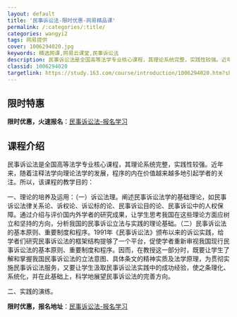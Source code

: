 ```yaml
---
layout: default
title: '民事诉讼法-限时优惠-网易精品课'
permalink: /:categories/:title/
categories: wangyi2
tags: 网易提供
cover: 1006294020.jpg
keywords: 精选网课,网易云课堂,民事诉讼法
description: 民事诉讼法是全国高等法学专业核心课程，其理论系统完整，实践性较强。近年来，随着注释法学向理论法学的发展，程序的内在价值越
classid: 1006294020
targetlink: https://study.163.com/course/introduction/1006294020.htm?share=1&shareId=1025206652&utm_campaign=share&utm_medium=iphoneShare&utm_source=&utm_u=1025206652
---
```


## 限时特惠

**限时优惠，火速报名**：[民事诉讼法-报名学习](https://study.163.com/course/introduction/1006294020.htm?share=1&shareId=1025206652&utm_campaign=share&utm_medium=iphoneShare&utm_source=&utm_u=1025206652)

## 课程介绍

民事诉讼法是全国高等法学专业核心课程，其理论系统完整，实践性较强。近年来，随着注释法学向理论法学的发展，程序的内在价值越来越多地引起学者的关注。所以，该课程的教学目的：

一、理论的培养及运用：（一）诉讼法理。阐述民事诉讼法学的基础理论，如民事诉讼法律关系论、诉权论、诉讼标的论、民事诉讼目的论、民事诉讼中的人权保障。通过介绍与评价国内外学者的研究成果，让学生思考我国在这些理论方面应树立和坚持的方向，分析我国的民事诉讼立法与实践的理论基础。（二）民事诉讼法的基本原则、重要制度和程序。1991年《民事诉讼法》颁布以来的诉讼实践，给学者们研究民事诉讼法的框架结构提够了一个平台，促使学者重新审视我国现行民事诉讼法的基本原则、重要制度和程序。因而，在教授这一部分时，既要让学生了解和掌握我国民事诉讼法的立法意图、具体条文的精神实质及法学原理，为贯彻实施民事诉讼法服务，又要让学生汲取民事诉讼法实践中的成功经验，使之条理化、系统化，并在此基础上，科学地展望民事诉讼法的完善方向。

二、实践的演练。

**限时优惠，报名地址**：[民事诉讼法-报名学习](https://study.163.com/course/introduction/1006294020.htm?share=1&shareId=1025206652&utm_campaign=share&utm_medium=iphoneShare&utm_source=&utm_u=1025206652)

